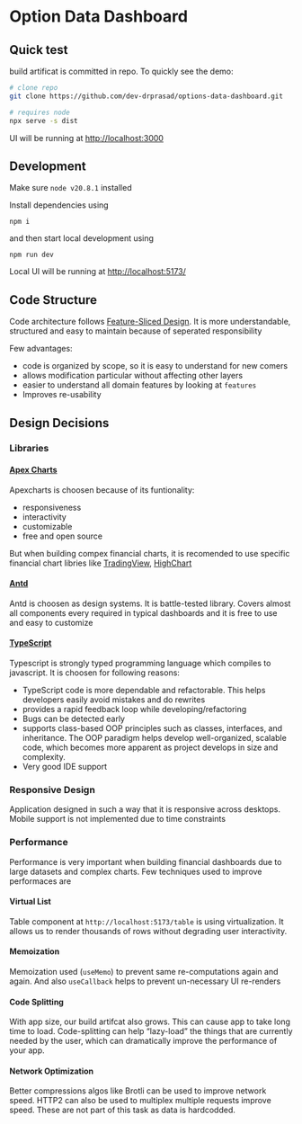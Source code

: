 # Option Data Dashboard

## Quick test

build artificat is committed in repo. To quickly see the demo:

```sh
# clone repo
git clone https://github.com/dev-drprasad/options-data-dashboard.git
```

```sh
# requires node
npx serve -s dist
```

UI will be running at [http://localhost:3000](http://localhost:3000)

## Development

Make sure `node v20.8.1` installed

Install dependencies using

```
npm i
```

and then start local development using

```
npm run dev
```

Local UI will be running at [http://localhost:5173/](http://localhost:5173/)

## Code Structure

Code architecture follows [Feature-Sliced Design](https://feature-sliced.design/docs/get-started/overview). It is more understandable, structured and easy to maintain because of seperated responsibility

Few advantages:

- code is organized by scope, so it is easy to understand for new comers
- allows modification particular without affecting other layers
- easier to understand all domain features by looking at `features`
- Improves re-usability

## Design Decisions

### Libraries

#### [Apex Charts](https://apexcharts.com/)

Apexcharts is choosen because of its funtionality:

- responsiveness
- interactivity
- customizable
- free and open source

But when building compex financial charts, it is recomended to use specific financial chart libries like [TradingView](https://in.tradingview.com/), [HighChart](https://www.highcharts.com/)

#### [Antd](https://ant.design/)

Antd is choosen as design systems. It is battle-tested library. Covers almost all components every required in typical dashboards and it is free to use and easy to customize

#### [TypeScript](https://www.typescriptlang.org/)

Typescript is strongly typed programming language which compiles to javascript. It is choosen for following reasons:

- TypeScript code is more dependable and refactorable. This helps developers easily avoid mistakes and do rewrites
- provides a rapid feedback loop while developing/refactoring
- Bugs can be detected early
- supports class-based OOP principles such as classes, interfaces, and inheritance. The OOP paradigm helps develop well-organized, scalable code, which becomes more apparent as project develops in size and complexity.
- Very good IDE support

### Responsive Design

Application designed in such a way that it is responsive across desktops. Mobile support is not implemented due to time constraints

### Performance

Performance is very important when building financial dashboards due to large datasets and complex charts. Few techniques used to improve performaces are

#### Virtual List

Table component at `http://localhost:5173/table` is using virtualization. It allows us to render thousands of rows without degrading user interactivity.

#### Memoization

Memoization used (`useMemo`) to prevent same re-computations again and again. And also `useCallback` helps to prevent un-necessary UI re-renders

#### Code Splitting

With app size, our build artifcat also grows. This can cause app to take long time to load. Code-splitting can help “lazy-load” the things that are currently needed by the user, which can dramatically improve the performance of your app.

#### Network Optimization

Better compressions algos like Brotli can be used to improve network speed. HTTP2 can also be used to multiplex multiple requests improve speed. These are not part of this task as data is hardcodded.
